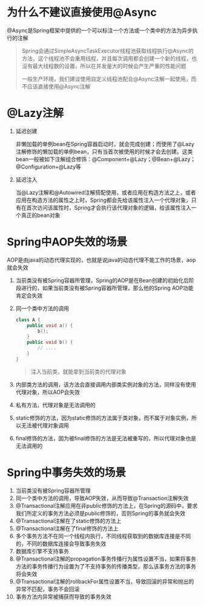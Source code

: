 # 为什么不建议直接使用@Async

@Async是Spring框架中提供的一个可以标注一个方法或一个类中的方法为异步执行的注解

> Spring会通过SimpleAsyncTaskExecutor线程池获取线程执行@Async的方法，这个线程池不会重用线程，并且每次调用都会创建一个新的线程，也没有最大线程数的设置，所以在并发量大的时候会产生严重的性能问题
>
> 一般生产环境，我们建议使用自定义线程池配合@Async注解一起使用，而不应该直接使用@Async注解

# @Lazy注解

1. 延迟创建

   非懒加载的单例bean在Spring容器启动时，就会完成创建；而使用了@Lazy注解修饰的懒加载的单例bean，只有当首次被使用的时候才会去创建。这类bean一般被如下注解组合修饰：@Component+@Lazy；@Bean+@Lazy；@Configuration+@Lazy等

2. 延迟注入

   当@Lazy注解和@Autowired注解搭配使用，或者应用在构造方法之上，或者应用在构造方法的属性之上时，Spring都会先给该属性注入一个代理对象，只有在首次访问该属性时，Spring才会执行该代理对象的逻辑，给该属性注入一个真正的bean对象

# Spring中AOP失效的场景

AOP是由java的动态代理实现的，也就是说java的动态代理不能工作的场景，aop就会失效

1. 当前类没有被Spring容器所管理，Spring的AOP是在Bean创建的初始化后阶段进行的，如果当前类没有被Spring容器所管理，那么他的Spring AOP功能肯定会失效

2. 同一个类中方法的调用

   ```java
   class A {
       public void a() {
           b();
       }
       public void b() {
           // ....
       }
   }
   ```

   > 注入当前类，就能拿到当前类的代理对象

3. 内部类方法的调用，该方法会直接调用内部类实例对象的方法，同样没有使用代理对象，所以AOP会失效

4. 私有方法，代理对象是无法调用的

5. static修饰的方法，因为static修饰的方法属于类对象，而不属于对象实例，所以无法被代理对象调用

6. final修饰的方法，因为被final修饰的方法是无法被重写的，所以代理对象也是无法调用的

# Spring中事务失效的场景

1. 当前类没有被Spring容器所管理
2. 同一个类中方法的调用，导致AOP失效，从而导致@Transaction注解失效
3. @Transactional注解应用在非public修饰的方法上，在Spring的源码中，要求我们所定义的事务方法必须是public修饰的，否则Spring的事务就会失效
4. @Transactional注解在了static修饰的方法上
5. @Transactional注解在了final修饰的方法上
6. 多个事务方法不在同一个线程内执行，不同线程获取到的数据库连接是不同的，不同的数据库连接会导致事务失效
7. 数据库引擎不支持事务
8. @Transactional注解的propagation事务传播行为属性设置不当，如果将事务方法的事务传播行为设置为了不支持事务的传播类型，那么该事务方法的事务将会失效
9. @Transactional注解的rollbackFor属性设置不当，导致回滚的异常和抛出的异常不匹配，事务不会回滚
10. 事务方法内异常被捕获而导致的事务失效